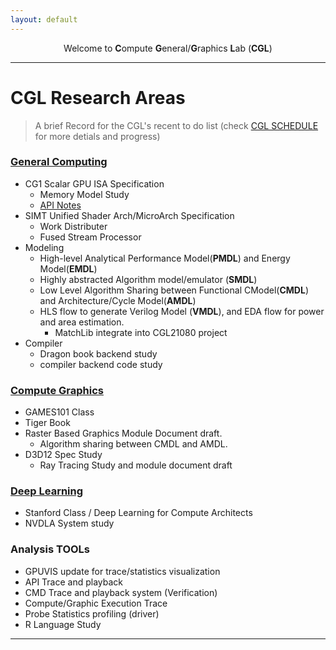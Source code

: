 ```yaml
---
layout: default
---
```


<center>Welcome to <b>C</b>ompute <b>G</b>eneral/<b>G</b>raphics <b>L</b>ab (<b>CGL</b>)</center>

----

# CGL Research Areas

> A brief Record for the CGL's recent to do list (check [CGL SCHEDULE](./doc/arch/CGL_SCHEDULE.xlsx) for more detials and progress)

### [General Computing](./docs/arch/compute/computeIndex.html)
- CG1 Scalar GPU ISA Specification
  - Memory Model Study
  - [API Notes](./docs/arch/apiIndex.html)
- SIMT Unified Shader Arch/MicroArch Specification
  - Work Distributer
  - Fused Stream Processor
- Modeling
  - High-level Analytical Performance Model(**PMDL**) and Energy Model(**EMDL**)
  - Highly abstracted Algorithm model/emulator (**SMDL**)
  - Low Level Algorithm Sharing between Functional CModel(**CMDL**) and Architecture/Cycle Model(**AMDL**)
  - HLS flow to generate Verilog Model (**VMDL**), and EDA flow for power and area estimation.
    - MatchLib integrate into CGL21080 project
- Compiler
  - Dragon book backend study
  - compiler backend code study

### [Compute Graphics](./docs/arch/graphics/graphicsIndex.html)

- GAMES101 Class
- Tiger Book
- Raster Based Graphics Module Document draft.
  - Algorithm sharing between CMDL and AMDL.
- D3D12 Spec Study
  - Ray Tracing Study and module document draft 


### [Deep Learning](./docs/arch/deepLearning/deepLearningIndex.html)

- Stanford Class / Deep Learning for Compute Architects
- NVDLA System study


### Analysis TOOLs

- GPUVIS update for trace/statistics visualization
- API Trace and playback
- CMD Trace and playback system (Verification)
- Compute/Graphic Execution Trace
- Probe Statistics profiling (driver)
- R Language Study

---
